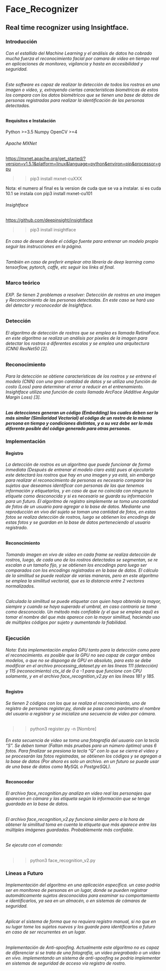 # Face_Recognizer

## Real time recognizer using Insightface.

### Introducción
###### Con el estallido del Machine Learning y el análisis de datos ha cobrado mucha fuerza el reconocimiento facial por camara de video en tiempo real en aplicaciones de monitoreo, vigilancia y hasta en accesibilidad y seguridad.
###### Este software es capaz de realizar la detección de todos los rostros en una imagen o video, y, extrayendo ciertas características biométricas de estos los compara con los datos biométricos que se tienen una base de datos de personas registradas para realizar la identificación de las personas detectadas.

#### Requisitos e Instalación
Python >=3.5
Numpy
OpenCV >=4

###### Apache MXNet
https://mxnet.apache.org/get_started/?version=v1.5.1&platform=linux&language=python&environ=pip&processor=gpu

>>pip3 install mxnet-cuXXX

Nota: el numero al final es la version de cuda que se va a instalar. si es cuda 10.1 se instala con pip3 install mxnet-cu101

###### Insightface
https://github.com/deepinsight/insightface

>>pip3 install insightface
###### En caso de desear desde el código fuente para entrenar un modelo propio seguir las instrucciones en la página.
###### También en caso de preferir emplear otra librería de deep learning como tensorflow, pytorch, caffe, etc seguir los links al final.

### Marco teórico
###### EXP. Se tienen 2 problemas a resolver: Detección de rostros en una imagen y Reconocimiento de las personas detectadas. En este caso se hará uso del detector y reconocedor de Insightface.
### Detección
###### El algoritmo de detección de rostros que se emplea es llamada RetinaFace. en este algoritmo se realiza un análisis por pixeles de la imagen para detectar los rostros a diferentes escalas y se emplea una arquitectura (CNN) ResNet50 [2].
### Reconocimiento
###### Para la detección se obtiene características de los rostros y se entrena el modelo (CNN) con una gran cantidad de datos y se utiliza una función de costo (Loss) para determinar el error a reducir en el entrenamiento. Insightface utiliza una función de costo llamada ArcFace (Additive Angular Margin Loss) [3].
##### Las detecciones generan un código (Embedding) los cuales deben ser lo más similar (Similaridad Vectorial) al código de un rostro de la misma persona en tiempo y condiciones distintas, y a su vez debe ser lo más diferente posible del código generado para otras personas.

### Implementación

#### Registro
###### La detección de rostros es un algoritmo que puede funcionar de forma inmediata (Después de entrenar el modelo claro está) pues al ejecutarlo este detectará los rostros que hay en una imagen y ya está, sin embargo para realizar el reconocimiento de personas es necesario comparar los sujetos que deseamos identificar con personas de las que tenemos información y etiquetarlos, y en caso de que no coincida con ninguna la etiquete como desconocida y si es necesario se guarda su información para un futuro. El algoritmo de registro simplemente se toma una cantidad de fotos de un usuario para agregar a la base de datos. Mediante una reproducción en vivo del sujeto se toman una cantidad de fotos, en estas fotos se realiza detección de rostros, luego se obtienen los encodings de estas fotos y se guardan en la base de datos perteneciendo al usuario registrado.

#### Reconocimiento
###### Tomando imagen en vivo de video en cada frame se realiza detección de rostros, luego, de cada uno de los rostros detectados se segmentan, se re escalan a un tamaño fijo, y se obtienen los encodings para luego ser comparados con los encodings registrados en la base de datos. El cálculo de la similitud se puede realizar de varias maneras, pero en este algoritmo se emplea la similitud vectorial, que es la distancia entre 2 vectores normalizados.

###### Calculada la similitud se puede etiquetar con quien haya obtenido la mayor, siempre y cuando se haya superado el umbral, en caso contrario se toma como desconocido. Un método más confiable (y el que se emplea aquí) es tomar el nombre del que más aparece con la mayor similitud, haciendo uso de múltiples códigos por sujeto y aumentando la fiabilidad.


### Ejecución
###### Nota: Esta implementación emplea GPU tanto para la detección como para el reconocimiento. es posible que la GPU no sea capaz de cargar ambos modelos, o que no se disponga de GPU en absoluto, para esto se debe modificar en el archivo processing_dataset.py en las líneas 111 (detección) y 115 (reconocimiento) ctx_id de 0 a -1 para que funcione con CPU solamente, y en el archivo face_recognition_v2.py en las líneas 181 y 185. 

#### Registro
###### Se tienen 2 códigos con los que se realiza el reconocimiento, uno de registro de personas register.py, donde se pasa como parámetro el nombre del usuario a registrar y se inicializa una secuencia de video por cámara.

>>python3 register.py -n [Nombre]

###### En esta secuencia de video se toma una fotografía del usuario con la tecla “S”. Se deben tomar (Faltan más pruebas para un número óptimo) unas 6 fotos. Para finalizar se presiona la tecla “Q” con lo que se cierra el video y se procesarán las fotos registradas, se obtienen los códigos y se agregan a la base de datos (Por ahora es solo un archivo. en un futuro se puede usar de una base de datos como MySQL o PostgreSQL).

#### Reconocedor
###### El archivo face_recognition.py analiza en video real las personajes que aparecen en cámara y las etiqueta según la información que se tenga guardada en la base de datos.
###### El archivo face_recognition_v2.py funciona similar pero a la hora de obtener la similitud toma en cuenta la etiqueta que más aparece entre las múltiples imágenes guardadas. Probablemente más confiable.
###### Se ejecuta con el comando:
>>python3 face_recognition_v2.py

### Líneas a Futuro
###### Implementación del algoritmo en una aplicación específica. un caso podría ser en monitoreo de personas en un lugar, donde se pueden registrar automáticamente sujetos desconocidos para examinar su comportamiento e identificarlos, ya sea en un almacén, o en sistemas de cámaras de seguridad.
###### Aplicar el sistema de forma que no requiera registro manual, si no que en su lugar tome los sujetos nuevos y los guarde para identificarlos a futuro en caso de ser recurrentes en un lugar.
###### Implementación de Anti-spoofing. Actualmente este algoritmo no es capaz de diferenciar si se trata de una fotografía, un video pregrabado o un video en vivo. implementando un sistema de anti-spoofing se podría implementar en sistemas de seguridad de acceso vía registro de rostro.

